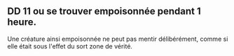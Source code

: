 ## DD 11 ou se trouver empoisonnée pendant 1 heure.


Une créature ainsi empoisonnée ne peut pas mentir
délibérément, comme si elle était sous l'effet du sort zone
de vérité.
